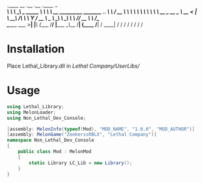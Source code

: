 .____           __  .__           .__    .____    ._____.                              
\    \    _____\  \_\  \__ _____  \  \   \    \   \__\_ \______________ _______ ___.__.
\    \  _/ __ \   __\  \  \\__  \ \  \   \    \   \  \\ __ \_  __ \__  \\_  __ <   |  \
\    \__\  ___/\  \ \   Y  \/ __ \\  \__ \    \___\  \\ \_\ \  \ \// __ \\  \ \/\___  \
\_______ \___  >__| |___\  (____  /____/ |_______ \__\\___  /__|  (____  /__|   / ____|
        \/   \/          \/     \/               \/       \/           \/       \/     

# Installation
Place Lethal_Library.dll in *Lethal Company/UserLibs/*
# Usage
```cs
using Lethal_Library;
using MelonLoader;
using Non_Lethal_Dev_Console;

[assembly: MelonInfo(typeof(Mod), "MOD_NAME", "1.0.0", "MOD_AUTHOR")]
[assembly: MelonGame("ZeekerssRBLX", "Lethal Company")]
namespace Non_Lethal_Dev_Console
{
    public class Mod : MelonMod
    {
        static Library LC_Lib = new Library();
    }
}
```
